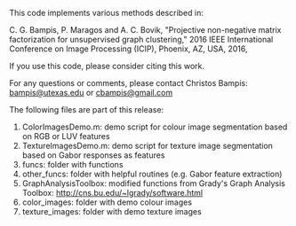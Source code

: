 This code implements various methods described in:

C. G. Bampis, P. Maragos and A. C. Bovik, "Projective non-negative
matrix factorization for unsupervised graph clustering," 2016 IEEE
International Conference on Image Processing (ICIP), Phoenix, AZ, USA, 2016,

If you use this code, please consider citing this work.

For any questions or comments, please contact Christos Bampis: bampis@utexas.edu or cbampis@gmail.com

The following files are part of this release:

1. ColorImagesDemo.m: demo script for colour image segmentation based on RGB or LUV features
2. TextureImagesDemo.m: demo script for texture image segmentation based on Gabor responses as features
3. funcs: folder with functions
4. other_funcs: folder with helpful routines (e.g. Gabor feature extraction)
5. GraphAnalysisToolbox: modified functions from Grady's Graph Analysis Toolbox:
http://cns.bu.edu/~lgrady/software.html
6. color_images: folder with demo colour images
7. texture_images: folder with demo texture images